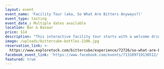 ```yaml
---
layout: event
event_name: 'Facility Tour (aka, So What Are Bitters Anyways?)'
event_type: tasting
event_date_: Multiple dates available
location: Bar & Bazaar
price: $14
description: "This interactive facility tour starts with a welcome drink in the Bazaar. We will go behind the scenes in the production facility, where we will navigate the entire bitters-making process from raw botanicals to bottling. We'll also make a stop at the R&D lab for a taste of something we are currently working on. The tour finishes with a cocktail of your choice from the Bazaar and a\_bitters demonstration, during which you'll lick and smell your own hands in front of strangers. Trust us, it's cool and not weird at all.\nAll tour guests get 10% off Bittercube products in the Bazaar."
image: /uploads/bittercube-bottles-2106.jpg
reservation_link: >-
  https://www.exploretock.com/bittercube/experience/72726/so-what-are-bitters-anyway?date=2019-10-12&size=2&time=19%3A00
facebook_event_link: 'https://www.facebook.com/events/713109719130512/'
featured: true
---
```


